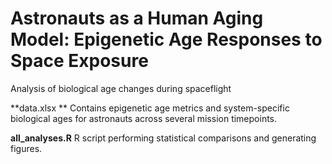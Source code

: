 # Astronauts as a Human Aging Model: Epigenetic Age Responses to Space Exposure
Analysis of biological age changes during spaceflight

**data.xlsx **
Contains epigenetic age metrics and system-specific biological ages for astronauts across several mission timepoints.

**all_analyses.R**
R script performing statistical comparisons and generating figures.
